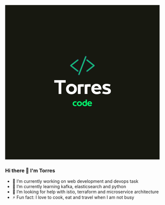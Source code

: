 

<img src="https://github.com/heartTorres/heartTorres/blob/main/MyLogo.png" alt="towerBanner" width="500" height="500"/>

### Hi there 👋 I'm Torres

- 🔭 I’m currently working on web development and devops task
- 🌱 I’m currently learning kafka, elasticsearch and python
- 🤔 I’m looking for help with istio, terraform and microservice architecture
- ⚡ Fun fact: I love to cook, eat and travel when I am not busy

<!--
**heartTorres/heartTorres** is a ✨ _special_ ✨ repository because its `README.md` (this file) appears on your GitHub profile.

Here are some ideas to get you started:

- 🔭 I’m currently working on web development and devops task
- 🌱 I’m currently learning kafka, elasticsearch and python
- 🤔 I’m looking for help with istio, terraform and microservice architecture
- ⚡ Fun fact: I love to cook, eat and travel when I am not busy
-->
